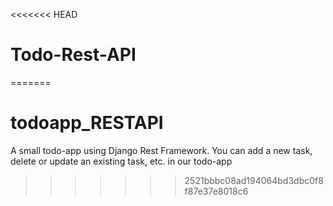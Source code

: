 <<<<<<< HEAD
# Todo-Rest-API
=======
# todoapp_RESTAPI
A small todo-app using Django Rest Framework. You can add a new task, delete or update an existing task, etc. in our todo-app
>>>>>>> 2521bbbc08ad194064bd3dbc0f8f87e37e8018c6
